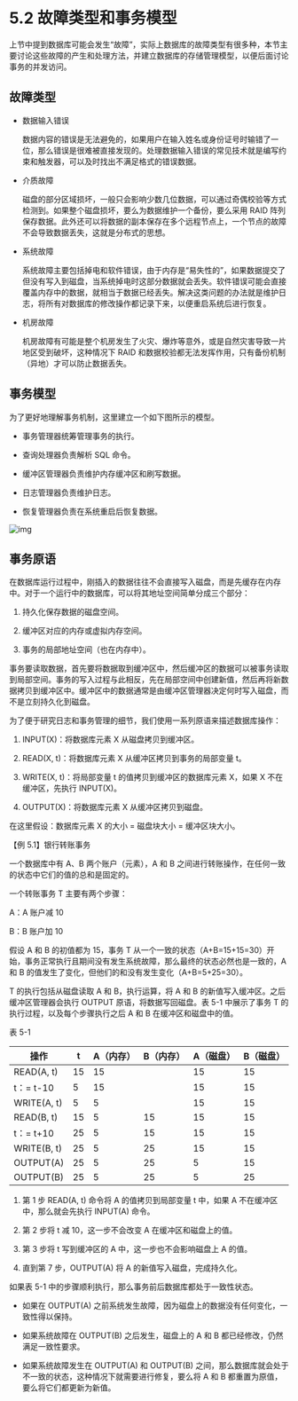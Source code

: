 # 5.2 故障类型和事务模型

上节中提到数据库可能会发生“故障”，实际上数据库的故障类型有很多种，本节主要讨论这些故障的产生和处理方法，并建立数据库的存储管理模型，以便后面讨论事务的并发访问。

## 故障类型

- 数据输入错误

  数据内容的错误是无法避免的，如果用户在输入姓名或身份证号时输错了一位，那么错误是很难被直接发现的。处理数据输入错误的常见技术就是编写约束和触发器，可以及时找出不满足格式的错误数据。

- 介质故障

  磁盘的部分区域损坏，一般只会影响少数几位数据，可以通过奇偶校验等方式检测到。如果整个磁盘损坏，要么为数据维护一个备份，要么采用 RAID 阵列保存数据。此外还可以将数据的副本保存在多个远程节点上，一个节点的故障不会导致数据丢失，这就是分布式的思想。

- 系统故障

  系统故障主要包括掉电和软件错误，由于内存是“易失性的”，如果数据提交了但没有写入到磁盘，当系统掉电时这部分数据就会丢失。软件错误可能会直接覆盖内存中的数据，就相当于数据已经丢失。解决这类问题的办法就是维护日志，将所有对数据库的修改操作都记录下来，以便重启系统后进行恢复。

- 机房故障

  机房故障有可能是整个机房发生了火灾、爆炸等意外，或是自然灾害导致一片地区受到破坏，这种情况下 RAID 和数据校验都无法发挥作用，只有备份机制（异地）才可以防止数据丢失。

## 事务模型

为了更好地理解事务机制，这里建立一个如下图所示的模型。

- 事务管理器统筹管理事务的执行。

- 查询处理器负责解析 SQL 命令。

- 缓冲区管理器负责维护内存缓冲区和刷写数据。

- 日志管理器负责维护日志。

- 恢复管理器负责在系统重启后恢复数据。

![img](https://obbusiness-private.oss-cn-shanghai.aliyuncs.com/doc/img/kernel-quickstart/V1.0.0/zh-CN/5.transaction-engine/2.business-profile-01.jpeg)

## 事务原语

在数据库运行过程中，刚插入的数据往往不会直接写入磁盘，而是先缓存在内存中。对于一个运行中的数据库，可以将其地址空间简单分成三个部分：

1. 持久化保存数据的磁盘空间。

2. 缓冲区对应的内存或虚拟内存空间。

3. 事务的局部地址空间（也在内存中）。

事务要读取数据，首先要将数据取到缓冲区中，然后缓冲区的数据可以被事务读取到局部空间。事务的写入过程与此相反，先在局部空间中创建新值，然后再将新数据拷贝到缓冲区中。缓冲区中的数据通常是由缓冲区管理器决定何时写入磁盘，而不是立刻持久化到磁盘。

为了便于研究日志和事务管理的细节，我们使用一系列原语来描述数据库操作：

1. INPUT(X)：将数据库元素 X 从磁盘拷贝到缓冲区。

2. READ(X, t)：将数据库元素 X 从缓冲区拷贝到事务的局部变量 t。

3. WRITE(X, t)：将局部变量 t 的值拷贝到缓冲区的数据库元素 X，如果 X 不在缓冲区，先执行 INPUT(X)。

4. OUTPUT(X)：将数据库元素 X 从缓冲区拷贝到磁盘。

在这里假设：数据库元素 X 的大小 = 磁盘块大小 = 缓冲区块大小。

【例 5.1】银行转账事务

一个数据库中有 A、B 两个账户（元素），A 和 B 之间进行转账操作，在任何一致的状态中它们的值的总和是固定的。

一个转账事务 T 主要有两个步骤：

A：A 账户减 10

B：B 账户加 10

假设 A 和 B 的初值都为 15，事务 T 从一个一致的状态（A+B=15+15=30）开始，事务正常执行且期间没有发生系统故障，那么最终的状态必然也是一致的，A 和 B 的值发生了变化，但他们的和没有发生变化（A+B=5+25=30）。

T 的执行包括从磁盘读取 A 和 B，执行运算，将 A 和 B 的新值写入缓冲区。之后缓冲区管理器会执行 OUTPUT 原语，将数据写回磁盘。表 5-1 中展示了事务 T 的执行过程，以及每个步骤执行之后 A 和 B 在缓冲区和磁盘中的值。

表 5-1

| 操作        | t    | A（内存） | B（内存） | A（磁盘） | B（磁盘） |
| ----------- | ---- | ----- | ----- | ----- | ----- |
| READ(A, t)  | 15   | 15    |       | 15    | 15    |
| t：= t-10   | 5    | 15    |       | 15    | 15    |
| WRITE(A, t) | 5    | 5     |       | 15    | 15    |
| READ(B, t)  | 15   | 5     | 15    | 15    | 15    |
| t：= t+10   | 25   | 5     | 15    | 15    | 15    |
| WRITE(B, t) | 25   | 5     | 25    | 15    | 15    |
| OUTPUT(A)   | 25   | 5     | 25    | 5     | 15    |
| OUTPUT(B)   | 25   | 5     | 25    | 5     | 25    |

1. 第 1 步 READ(A, t) 命令将 A 的值拷贝到局部变量 t 中，如果 A 不在缓冲区中，那么就会先执行 INPUT(A) 命令。

2. 第 2 步将 t 减 10，这一步不会改变 A 在缓冲区和磁盘上的值。

3. 第 3 步将 t 写到缓冲区的 A 中，这一步也不会影响磁盘上 A 的值。

4. 直到第 7 步，OUTPUT(A) 将 A 的新值写入磁盘，完成持久化。

如果表 5-1 中的步骤顺利执行，那么事务前后数据库都处于一致性状态。

- 如果在 OUTPUT(A) 之前系统发生故障，因为磁盘上的数据没有任何变化，一致性得以保持。

- 如果系统故障在 OUTPUT(B) 之后发生，磁盘上的 A 和 B 都已经修改，仍然满足一致性要求。

- 如果系统故障发生在 OUTPUT(A) 和 OUTPUT(B) 之间，那么数据库就会处于不一致的状态，这种情况下就需要进行修复，要么将 A 和 B 都重置为原值，要么将它们都更新为新值。
